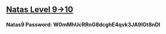 ## [Natas Level 9->10](http://natas9.natas.labs.overthewire.org)
#### Natas9 Password: W0mMhUcRRnG8dcghE4qvk3JA9lGt8nDl

